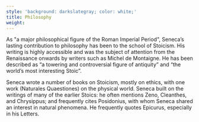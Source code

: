 ```yaml
---
style: 'background: darkslategray; color: white;'
title: Philosophy
weight: 
---
```


As "a major philosophical figure of the Roman Imperial Period", Seneca’s lasting contribution to philosophy has been to the school of Stoicism.  His writing is highly accessible and was the subject of attention from the Renaissance onwards by writers such as Michel de Montaigne. He has been described as “a towering and controversial figure of antiquity” and “the world’s most interesting Stoic”.

Seneca wrote a number of books on Stoicism, mostly on ethics, with one work (Naturales Quaestiones) on the physical world. Seneca built on the writings of many of the earlier Stoics: he often mentions Zeno, Cleanthes, and Chrysippus; and frequently cites Posidonius, with whom Seneca shared an interest in natural phenomena. He frequently quotes Epicurus, especially in his Letters.

